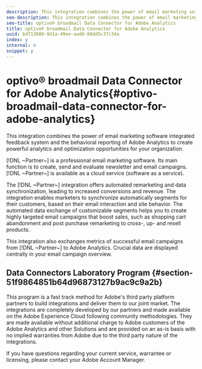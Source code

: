 ```yaml
---
description: This integration combines the power of email marketing software integrated feedback system and the behavioral reporting of Adobe Analytics to create powerful analytics and optimization opportunities for your organization.
seo-description: This integration combines the power of email marketing software integrated feedback system and the behavioral reporting of Adobe Analytics to create powerful analytics and optimization opportunities for your organization.
seo-title: optivo® broadmail Data Connector for Adobe Analytics
title: optivo® broadmail Data Connector for Adobe Analytics
uuid: bd713080-9d1a-49ee-aad0-86dd5c37c34a
index: y
internal: n
snippet: y
---
```


# optivo® broadmail Data Connector for Adobe Analytics{#optivo-broadmail-data-connector-for-adobe-analytics}

This integration combines the power of email marketing software integrated feedback system and the behavioral reporting of Adobe Analytics to create powerful analytics and optimization opportunities for your organization.

[!DNL ~Partner~] is a professional email marketing software. Its main function is to create, send and evaluate newsletter and email campaigns. [!DNL ~Partner~] is available as a cloud service (software as a service).

The [!DNL ~Partner~] integration offers automated remarketing and data synchronization, leading to increased conversions and revenue. The integration enables marketers to synchronize automatically segments for their customers, based on their email interaction and site behavior. The automated data exchange of customizable segments helps you to create highly targeted email campaigns that boost sales, such as shopping cart abandonment and post purchase remarketing to cross-, up- and resell products.

This integration also exchanges metrics of successful email campaigns from [!DNL ~Partner~] to Adobe Analytics. Crucial data are displayed centrally in your email campaign overview.

## Data Connectors Laboratory Program {#section-51f9864851b64d96873127b9ac9c9a2b}

This program is a fast track method for Adobe's third party platform partners to build integrations and deliver them to our joint market. The integrations are completely developed by our partners and made available on the Adobe Experience Cloud following community methodologies. They are made available without additional charge to Adobe customers of the Adobe Analytics and other Solutions and are provided on an as-is basis with no implied warranties from Adobe due to the third party nature of the integrations.

If you have questions regarding your current service, warrantee or licensing, please contact your Adobe Account Manager. 
